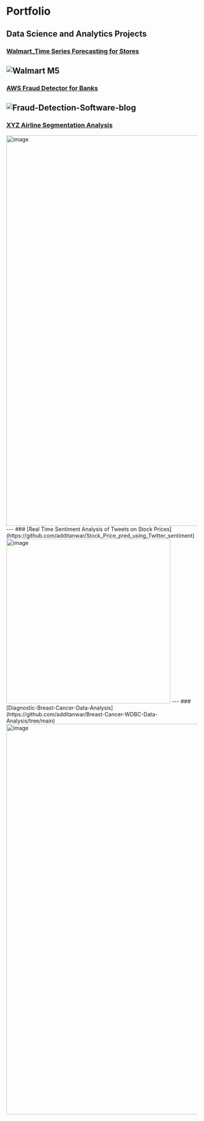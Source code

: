 # Portfolio

## Data Science and Analytics Projects
### [Walmart_Time Series Forecasting for Stores](https://github.com/additanwar/walmart-m5-challenge/blob/main/README.md)
![Walmart M5](https://user-images.githubusercontent.com/85642859/237031917-1129111c-e5a0-4231-9886-0341bb39d109.png)
---
### [AWS Fraud Detector for Banks](https://github.com/additanwar/AWS_Fraud_Detector/blob/main/README.md)
![Fraud-Detection-Software-blog](https://user-images.githubusercontent.com/85642859/237040030-3cfd5ddc-0d4b-4f2d-ae04-d7238fa1947c.gif)
---
### [XYZ Airline Segmentation Analysis](https://github.com/additanwar/Airline_Customer_segmentation)
<img width="1025" alt="image" src="https://user-images.githubusercontent.com/85642859/237043106-ab097a02-ad60-4ada-a81c-1da820b0a02c.png">
---
### [Real Time Sentiment Analysis of Tweets on Stock Prices](https://github.com/additanwar/Stock_Price_pred_using_Twitter_sentiment)
<img width="432" alt="image" src="https://github.com/additanwar/additanwar.github.io/assets/85642859/13d81b4a-e851-4220-9822-74f23780e2db">
---
### [Diagnostic-Breast-Cancer-Data-Analysis](https://github.com/additanwar/Breast-Cancer-WDBC-Data-Analysis/tree/main)
<img width="1025" alt="image" src="https://user-images.githubusercontent.com/85642859/239370601-dba2578f-8bc7-4ae2-a92a-cb773f6d296a.png">




